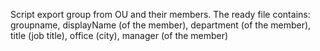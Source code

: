 Script export group from OU and their members. 
The ready file contains: groupname, displayName (of the member), department (of the member), title (job title), office (city), manager (of the member)
